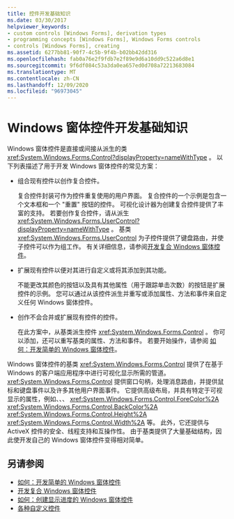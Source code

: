 ```yaml
---
title: 控件开发基础知识
ms.date: 03/30/2017
helpviewer_keywords:
- custom controls [Windows Forms], derivation types
- programming concepts [Windows Forms], Windows Forms controls
- controls [Windows Forms], creating
ms.assetid: 6277bb81-90f7-4c5b-9f4b-b02bb42dd316
ms.openlocfilehash: fab0a76e2f9fdb7e2f89e9d6a10dd9c522a6d8e1
ms.sourcegitcommit: 9f6df084c53a3da0ea657ed0d708a72213683084
ms.translationtype: MT
ms.contentlocale: zh-CN
ms.lasthandoff: 12/09/2020
ms.locfileid: "96973045"
---
```

# <a name="windows-forms-control-development-basics"></a>Windows 窗体控件开发基础知识
Windows 窗体控件是直接或间接从派生的类 <xref:System.Windows.Forms.Control?displayProperty=nameWithType> 。 以下列表描述了用于开发 Windows 窗体控件的常见方案：  
  
- 组合现有控件以创作复合控件。  
  
     复合控件封装可作为控件重复使用的用户界面。 复合控件的一个示例是包含一个文本框和一个 "重置" 按钮的控件。 可视化设计器为创建复合控件提供了丰富的支持。 若要创作复合控件，请从派生 <xref:System.Windows.Forms.UserControl?displayProperty=nameWithType> 。 基类 <xref:System.Windows.Forms.UserControl> 为子控件提供了键盘路由，并使子控件可以作为组工作。 有关详细信息，请参阅[开发复合 Windows 窗体控件](developing-a-composite-windows-forms-control.md)。  
  
- 扩展现有控件以便对其进行自定义或将其添加到其功能。  
  
     不能更改其颜色的按钮以及具有其他属性（用于跟踪单击次数）的按钮是扩展控件的示例。 您可以通过从该控件派生并重写或添加属性、方法和事件来自定义任何 Windows 窗体控件。  
  
- 创作不会合并或扩展现有控件的控件。  
  
     在此方案中，从基类派生控件 <xref:System.Windows.Forms.Control> 。 你可以添加，还可以重写基类的属性、方法和事件。 若要开始操作，请参阅 [如何：开发简单的 Windows 窗体控件](how-to-develop-a-simple-windows-forms-control.md)。  
  
 Windows 窗体控件的基类 <xref:System.Windows.Forms.Control> 提供了在基于 Windows 的客户端应用程序中进行可视化显示所需的管道。 <xref:System.Windows.Forms.Control> 提供窗口句柄，处理消息路由，并提供鼠标和键盘事件以及许多其他用户界面事件。 它提供高级布局，并具有特定于可视显示的属性，例如、、、 <xref:System.Windows.Forms.Control.ForeColor%2A> <xref:System.Windows.Forms.Control.BackColor%2A> <xref:System.Windows.Forms.Control.Height%2A> <xref:System.Windows.Forms.Control.Width%2A> 等。 此外，它还提供与 ActiveX 控件的安全、线程支持和互操作性。 由于基类提供了大量基础结构，因此使开发自己的 Windows 窗体控件变得相对简单。  
  
## <a name="see-also"></a>另请参阅

- [如何：开发简单的 Windows 窗体控件](how-to-develop-a-simple-windows-forms-control.md)
- [开发复合 Windows 窗体控件](developing-a-composite-windows-forms-control.md)
- [如何：创建显示进度的 Windows 窗体控件](how-to-create-a-windows-forms-control-that-shows-progress.md)
- [各种自定义控件](varieties-of-custom-controls.md)
